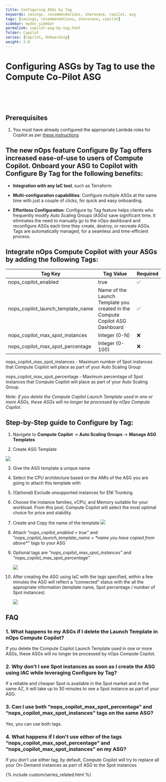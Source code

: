 ```yaml
---
title: Configuring ASGs by Tag
keywords: savings, recommendations, sharesave, copilot, asg
tags: [savings, recommendations, sharesave, copilot]
sidebar: mydoc_sidebar
permalink: copilot-asg-by-tag.html
folder: Copilot
series: [Copilot, Onboarding]
weight: 2.0
---
```




# Configuring ASGs by Tag to use the Compute Co-Pilot ASG
 <a id="configuring-asgs-by-tag-to-use-the-compute-co-pilot-asg"></a>
=====================================================================


## Prerequisites ##

1. You must have already configured the appropriate Lambda roles for Copilot as per [these instructions](/copilot-asg-stackset.html)

## The new nOps feature Configure By Tag offers increased ease-of-use to users of Compute Copilot. Onboard your ASG to Copilot with Configure By Tag for the following benefits:<a id="the-new-nops-feature-configure-by-tag-offers-increased-ease-of-use-to-users-of-compute-copilot-onboard-your-asg-to-copilot-with-configure-by-tag-for-the-following-benefits"></a>

- **Integration with any IaC tool**, such as Terraform.

- **Multi-configuration capabilities**: Configure multiple ASGs at the same time with just a couple of clicks, for quick and easy onboarding.

- **Effortless Configuration**: Configure by Tag feature helps clients who frequently modify Auto Scaling Groups (ASGs) save significant time. It eliminates the need to manually go to the nOps dashboard and reconfigure ASGs each time they create, destroy, or recreate ASGs. Tags are automatically managed, for a seamless and time-efficient process.


## Integrate nOps Compute Copilot with your ASGs by adding the following Tags:<a id="integrate-nops-compute-copilot-with-your-asgs-by-adding-the-following-tags"></a>

|                    **Tag Key**                    |        **Tag Value**                                                                       |     **Required**         |
| ----------------------------------- | -------------------------------------------------------------------------- | ---------- |
|         nops\_copilot\_enabled        |                                     true                                     |       ✅      |
| nops\_copilot\_launch\_template\_name | Name of the Launch Template you created in the Compute Copilot ASG Dashboard |       ✅      |
|  nops\_copilot\_max\_spot\_instances  |                                 Integer (0-N)                                |       ❌      |
|  nops\_copilot\_max\_spot\_percentage |                                Integer (0-100)                               |       ❌      |

nops\_copilot\_max\_spot\_instances - Maximum number of Spot instances that Compute Copilot will place as part of your Auto Scaling Group

nops\_copilot\_max\_spot\_percentage - Maximum percentage of Spot instances that Compute Copilot will place as part of your Auto Scaling Group.

_Note: if you delete the Compute Copilot Launch Template used in one or more ASGs, these ASGs will no longer be processed by nOps Compute Copilot._


## Step-by-Step guide to Configure by Tag:<a id="step-by-step-guide-to-configure-by-tag"></a>

1. Navigate to **Compute Copilot** -> **Auto Scaling Groups** -> **Manage ASG Templates**

2. Create ASG Template

![](https://lh7-us.googleusercontent.com/UouzjCSllCtBUg3s7lukfPzEK7iMk_TX-vpnRrJEeK0TeiIwzrECGTydSsnEA9pk1DLZW7W2ek0v0hlpVjzyAZrr87Pa02SazL7NZTemNn8xZ4_dBhHKjJOyd36pOtBxKFPCjCztXAvgy5fT9l0PWO0M1lx1obmwGe4mKefIzYT9R-82XdrUEfKY2iK5yA)

3. Give the ASG template a unique name

4. Select the CPU architecture based on the AMIs of the ASG you are going to attach this template with

5. (Optional) Exclude unsupported instances for ENI Trunking 

6. Choose the instance families, vCPU, and Memory suitable for your workload. From this pool, Compute Copilot will select the most optimal choice for price and stability.

7. Create and Copy the name of the template
    ![](https://lh7-us.googleusercontent.com/o7TFEg-g9LX6FRMiNALyQudCaET-RRf5YfSfUIvrGxNuGvdU0QBa_5s_MQPUwaPP8jCUJwKFSl6EfbDSZRdx8rFPTi-1ieERzpW0zQlVS-cHYle8-XaGtl_0rOXI8rO5gTo5EBbiNqfBNo091vmEUSu18P8oweRDW38RT_-jIJtcdgmN-OFChrGDq8mjDw)

8. Attach “_nops\_copilot\_enabled = true”_ and “_nops\_copilot\_launch\_template\_name =_ _\*name you have copied from above\*”_ tags to your ASG 

9. Optional tags are _“nops\_copilot\_max\_spot\_instances”_ and _“nops\_copilot\_max\_spot\_percentage”_

    ![](https://lh7-us.googleusercontent.com/IFrv5Wl_1dC4f0uWTjTeGslLpFrDEvKX5kmS6m2Zoh-jhNuxzgUd5xQVK_SEBNe8ncaZ-7wMrQmj6LT5h13mZVQy4H7PgLqEPkBDz12GWKNVR0-YgaVsUEkVJswIRVc0wV8UKhmxzBkA131HKgRGLeDbxpWlDvainf1aFoERWPnBBQmimpbdyKvgm7J6-Q)

10. After creating the ASG using IaC with the tags specified, within a few minutes the ASG will reflect a “connected” status with the all the appropriate information (template name, Spot percentage / number of Spot instances) 

    ![](https://lh7-us.googleusercontent.com/GBg8CBWhCFtkBbWWJ-QaGMp_rj8VU7J87IgTLrofKH6jtdXs1Svf3H82wSUvxu57PzpTCwxaNW-alfyaQL9AZwSwAqqhYUAF-oDZfSSb8tsQZz6OpGbEBnxxvkO8NeNpWvOHwNIX82znGiKTGpm75nKXq1SSfxNzXerIL7_eHSndUDtkl-Pxj9UckYQ9ug)

## FAQ

### 1. What happens to my ASGs if I delete the Launch Template in nOps Compute Copilot?
If you delete the Compute Copilot Launch Template used in one or more ASGs, these ASGs will no longer be processed by nOps Compute Copilot.

### 2. Why don’t I see Spot instances as soon as I create the ASG using IAC while leveraging Configure by Tag?
If a reliable and cheaper Spot is available in the Spot market and in the same AZ, it will take up to 30 minutes to see a Spot instance as part of your ASG.

### 3. Can I use both “nops\_copilot\_max\_spot\_percentage” and “nops\_copilot\_max\_spot\_instances” tags on the same ASG?
Yes, you can use both tags. 

### 4. What happens if I don't use either of the tags “nops\_copilot\_max\_spot\_percentage” and “nops\_copilot\_max\_spot\_instances” on my ASG?
If you don’t use either tag, by default, Compute Copilot will try to replace all your On-Demand instances as part of ASG to the Spot instances


{% include custom/series_related.html %}
